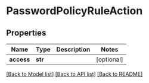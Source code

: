 # PasswordPolicyRuleAction

## Properties
Name | Type | Description | Notes
------------ | ------------- | ------------- | -------------
**access** | **str** |  | [optional] 

[[Back to Model list]](../README.md#documentation-for-models) [[Back to API list]](../README.md#documentation-for-api-endpoints) [[Back to README]](../README.md)

